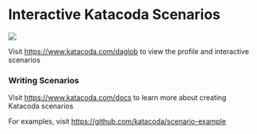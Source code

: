 # Interactive Katacoda Scenarios

[![](http://shields.katacoda.com/katacoda/daglob/count.svg)](https://www.katacoda.com/daglob "Get your profile on Katacoda.com")

Visit https://www.katacoda.com/daglob to view the profile and interactive scenarios

### Writing Scenarios
Visit https://www.katacoda.com/docs to learn more about creating Katacoda scenarios

For examples, visit https://github.com/katacoda/scenario-example
